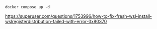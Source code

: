 ```
docker compose up -d
```

https://superuser.com/questions/1753996/how-to-fix-fresh-wsl-install-wslregisterdistribution-failed-with-error-0x80370
